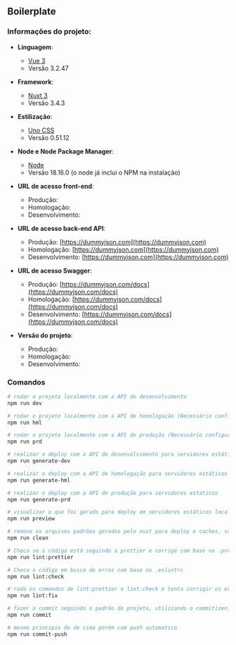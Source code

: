 ## Boilerplate

### Informações do projeto:

-   **Linguagem**:

    -   [Vue 3](https://vuejs.org/)
    -   Versão 3.2.47

-   **Framework**:

    -   [Nuxt 3](https://nuxt.com/)
    -   Versão 3.4.3

-   **Estilização**:

    -   [Uno CSS](https://unocss.dev/)
    -   Versão 0.51.12

-   **Node e Node Package Manager**:

    -   [Node](https://nodejs.org/dist/v18.16.0/)
    -   Versão 18.16.0 (o node já inclui o NPM na instalação)

-   **URL de acesso front-end**:

    -   Produção:
    -   Homologação:
    -   Desenvolvimento:

-   **URL de acesso back-end API**:

    -   Produção: [https://dummyjson.com](https://dummyjson.com)
    -   Homologação: [https://dummyjson.com](https://dummyjson.com)
    -   Desenvolvimento: [https://dummyjson.com](https://dummyjson.com)

-   **URL de acesso Swagger**:

    -   Produção: [https://dummyjson.com/docs](https://dummyjson.com/docs)
    -   Homologação: [https://dummyjson.com/docs](https://dummyjson.com/docs)
    -   Desenvolvimento: [https://dummyjson.com/docs](https://dummyjson.com/docs)

-   **Versão do projeto**:
    -   Produção:
    -   Homologação:
    -   Desenvolvimento:

### Comandos

```bash
# rodar o projeto localmente com a API de desenvolvimento
npm run dev

# rodar o projeto localmente com a API de homologação (Necessário configurar o servidor backend para liberar o CORS)
npm run hml

# rodar o projeto localmente com a API de produção (Necessário configurar o servidor backend para liberar o CORS)
npm run prd

# realizar o deploy com a API de desenvolvimento para servidores estáticos
npm run generate-dev

# realizar o deploy com a API de homologação para servidores estáticos
npm run generate-hml

# realizar o deploy com a API de produção para servidores estáticos
npm run generate-prd

# visualizar o que foi gerado para deploy em servidores estáticos localmente
npm run preview

# remove os arquivos padrões gerados pelo nuxt para deploy e caches, são eles: .nuxt, .output, node_modules/.vite, node_modules/.cache
npm run clean

# Checa se o código está seguindo o prettier e corrige com base no .prettierc e corrige
npm run lint:prettier

# Checa o código em busca de erros com base no .eslintrc
npm run lint:check

# roda os comandos de lint:prettier e lint:check e tenta corrigir os erros
npm run lint:fix

# fazer o commit seguindo o padrão do projeto, utilizando o commitizen, apenas sendo necessário fazer o git push após utiliza-lo
npm run commit

# mesmo principio do de cima porém com push automatico
npm run commit-push
```
